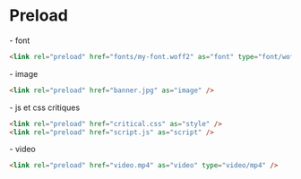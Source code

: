 # Preload

<div>
- font

```html
<link rel="preload" href="fonts/my-font.woff2" as="font" type="font/woff2" crossorigin="anonymous" />
```

</div>

<!-- .element: class="fragment" data-fragment-index="1"-->

<div>
- image

```html
<link rel="preload" href="banner.jpg" as="image" />
```

</div>
<!-- .element: class="fragment" data-fragment-index="2"-->
<div>
- js et css critiques

```html
<link rel="preload" href="critical.css" as="style" />
<link rel="preload" href="script.js" as="script" />
```

</div>
<!-- .element: class="fragment" data-fragment-index="4"-->
<div>
- video

```html
<link rel="preload" href="video.mp4" as="video" type="video/mp4" />
```

</div>
<!-- .element: class="fragment" data-fragment-index="5"-->
